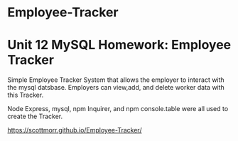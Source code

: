 # Employee-Tracker
# Unit 12 MySQL Homework: Employee Tracker
Simple Employee Tracker System that allows the employer to interact with the mysql datsbase. Employers can view,add, and delete worker 
data with this Tracker.

Node Express, mysql, npm Inquirer, and npm console.table were all used to create the Tracker. 


https://scottmorr.github.io/Employee-Tracker/
